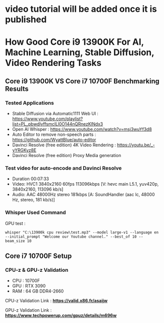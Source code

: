 # video tutorial will be added once it is published

# How Good Core i9 13900K For AI, Machine Learning, Stable Diffusion, Video Rendering Tasks

## Core i9 13900K VS Core i7 10700F Benchmarking Results

### Tested Applications

* Stable Diffusion via Automatic1111 Web UI : https://www.youtube.com/playlist?list=PL_pbwdIyffsmclLl0O144nQRnezKlNdx3
* Open AI Whisper : https://www.youtube.com/watch?v=msj3wuYf3d8
* Auto Editor to remove non-speech parts : https://github.com/WyattBlue/auto-editor
* Davinci Resolve (free edition) 4K Video Rendering : https://youtu.be/_-yYRGKyz8E
* Davinci Resolve (free edition) Proxy Media generation 

### Test video for auto-encode and Davinci Resolve

* Duration 00:07:33
* Video: HVC1 3840x2160 60fps 113096kbps [V: hevc main L5.1, yuv420p, 3840x2160, 113096 kb/s]
* Audio: AAC 48000Hz stereo 181kbps [A: SoundHandler (aac lc, 48000 Hz, stereo, 181 kb/s)]

### Whisper Used Command

GPU test :

```whisper "C:\13900k cpu review\test.mp3" --model large-v1 --language en --initial_prompt "Welcome our Youtube channel." --best_of 10 --beam_size 10```
 
## Core i7 10700F Setup
 
### CPU-z & GPU-z Validation
 
 * CPU : 10700F
 * GPU : RTX 3090
 * RAM : 64 GB DDR4-2660
 
CPU-z Validation Link : **https://valid.x86.fr/asaijw**
 
GPU-z Validation Link : **https://www.techpowerup.com/gpuz/details/m696w**


 
